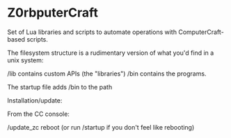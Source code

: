 # Z0rbputerCraft


Set of Lua libraries and scripts to automate operations with ComputerCraft-based scripts.


The filesystem structure is a rudimentary version of what you'd find in a unix system:

/lib contains custom APIs (the "libraries")
/bin contains the programs.

The startup file adds /bin to the path




Installation/update:


From the CC console:


/update_zc
reboot (or run /startup if you don't feel like rebooting)

